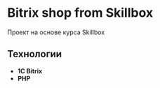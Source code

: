 # Bitrix shop from Skillbox

Проект на основе курса Skillbox

## Технологии

- **1C Bitrix**
- **PHP**